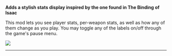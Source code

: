 **Adds a stylish stats display inspired by the one found in The Binding of Isaac**

This mod lets you see player stats, per-weapon stats, as well as how any of them change as you play.
You may toggle any of the labels on/off through the game's pause menu.

![](https://i.imgur.com/KgbApUT.gif)

----